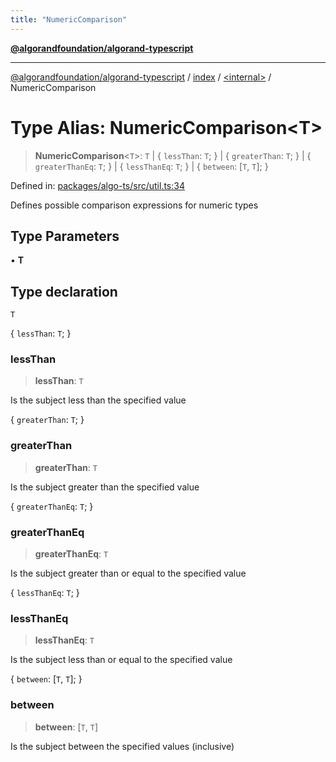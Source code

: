 ```yaml
---
title: "NumericComparison"
---
```


[**@algorandfoundation/algorand-typescript**](../../../README.md)

***

[@algorandfoundation/algorand-typescript](../../../README.md) / [index](../../README.md) / [\<internal\>](../README.md) / NumericComparison

# Type Alias: NumericComparison\<T\>

> **NumericComparison**\<`T`\>: `T` \| \{ `lessThan`: `T`; \} \| \{ `greaterThan`: `T`; \} \| \{ `greaterThanEq`: `T`; \} \| \{ `lessThanEq`: `T`; \} \| \{ `between`: \[`T`, `T`\]; \}

Defined in: [packages/algo-ts/src/util.ts:34](https://github.com/algorandfoundation/puya-ts/blob/main/packages/algo-ts/src/util.ts#L34)

Defines possible comparison expressions for numeric types

## Type Parameters

• **T**

## Type declaration

`T`

\{ `lessThan`: `T`; \}

### lessThan

> **lessThan**: `T`

Is the subject less than the specified value

\{ `greaterThan`: `T`; \}

### greaterThan

> **greaterThan**: `T`

Is the subject greater than the specified value

\{ `greaterThanEq`: `T`; \}

### greaterThanEq

> **greaterThanEq**: `T`

Is the subject greater than or equal to the specified value

\{ `lessThanEq`: `T`; \}

### lessThanEq

> **lessThanEq**: `T`

Is the subject less than or equal to the specified value

\{ `between`: \[`T`, `T`\]; \}

### between

> **between**: \[`T`, `T`\]

Is the subject between the specified values (inclusive)
